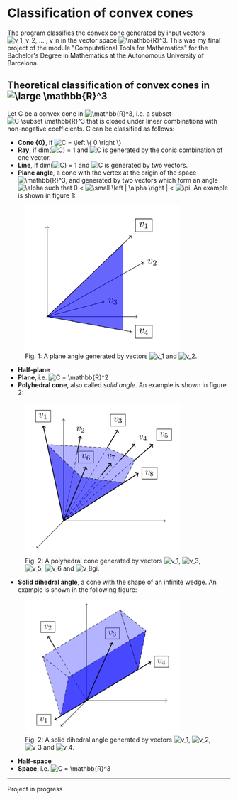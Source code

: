 # Classification of convex cones
The program classifies the convex cone generated by input vectors  <img src="https://latex.codecogs.com/gif.latex?\inline&space;v_1,&space;v_2,&space;...&space;,&space;v_n" title="v_1, v_2, ... , v_n" /> in the vector space  <img src="https://latex.codecogs.com/gif.latex?\inline&space;\mathbb{R}^3" title="\mathbb{R}^3" />. This was my final project of the module "Computational Tools for Mathematics" for the Bachelor's Degree in Mathematics at the Autonomous University of Barcelona.

## Theoretical classification of convex cones in <img src="https://latex.codecogs.com/gif.latex?\dpi{150}&space;\large&space;\mathbb{R}^3" title="\large \mathbb{R}^3" />
Let C be a convex cone in <img src="https://latex.codecogs.com/gif.latex?\inline&space;\mathbb{R}^3" title="\mathbb{R}^3" />, i.e. a subset <img src="https://latex.codecogs.com/gif.latex?C&space;\subset&space;\mathbb{R}^3" title="C \subset \mathbb{R}^3" /> that is closed under linear combinations with non-negative coefficients. C can be classified as follows:

 - **Cone {0}**, if <img src="https://latex.codecogs.com/gif.latex?C&space;=&space;\left&space;\{&space;0&space;\right&space;\}" title="C = \left \{ 0 \right \}" />
 - **Ray**, if  dim(<img src="https://latex.codecogs.com/gif.latex?C" title="C" />) = 1  and <img src="https://latex.codecogs.com/gif.latex?C" title="C" /> is generated by the conic combination of one vector.
 - **Line**, if dim(<img src="https://latex.codecogs.com/gif.latex?C" title="C" />) = 1 and <img src="https://latex.codecogs.com/gif.latex?C" title="C" /> is generated by two vectors.
 - **Plane angle**, a cone with the vertex at the origin of the space <img src="https://latex.codecogs.com/gif.latex?\inline&space;\mathbb{R}^3" title="\mathbb{R}^3" />, and generated by two vectors which form an angle <img src="https://latex.codecogs.com/gif.latex?\alpha" title="\alpha" /> such that 0 < <img src="https://latex.codecogs.com/gif.latex?\small&space;\left&space;|&space;\alpha&space;\right&space;|" title="\small \left | \alpha \right |" /> < <img src="https://latex.codecogs.com/gif.latex?\pi" title="\pi" />. An example is shown in figure 1:
 
<figure>
    <img src="./figures/plane_angle.png" width="350" title="Plane angle" alt="Plane angle">
    <figcaption>Fig. 1: A plane angle generated by vectors <img src="https://latex.codecogs.com/gif.latex?\inline&space;v_1" title="v_1" /> and <img src="https://latex.codecogs.com/gif.latex?\inline&space;v_2" title="v_2" />.</figcaption>
</figure>

 - **Half-plane**
 - **Plane**, i.e. <img src="https://latex.codecogs.com/gif.latex?C&space;=&space;\mathbb{R}^2" title="C = \mathbb{R}^2" />
 - **Polyhedral cone**, also called _solid angle_. An example is shown in figure 2:

<figure>
    <img src="./figures/polyhedral_cone.png" width="350" title="Polyhedral cone" alt="Polyhedral cone">
    <figcaption>Fig. 2: A polyhedral cone generated by vectors <img src="https://latex.codecogs.com/gif.latex?\inline&space;v_1" title="v_1" />, <img src="https://latex.codecogs.com/gif.latex?\inline&space;v_3" title="v_3" />, <img src="https://latex.codecogs.com/gif.latex?\inline&space;v_5" title="v_5" />, <img src="https://latex.codecogs.com/gif.latex?\inline&space;v_6" title="v_6" /> and <img src="https://latex.codecogs.com/gif.latex?\inline&space;v_8" title="v_8" />gi.</figcaption>
</figure>

 - **Solid dihedral angle**, a cone with the shape of an infinite wedge. An example is shown in the following figure:

<figure>
    <img src="./figures/dihedral_angle.png" width="350" title="Dihedral angle" alt="Dihedral angle">
    <figcaption>Fig. 2: A solid dihedral angle generated by vectors <img src="https://latex.codecogs.com/gif.latex?\inline&space;v_1" title="v_1" />, <img src="https://latex.codecogs.com/gif.latex?\inline&space;v_2" title="v_2" />, <img src="https://latex.codecogs.com/gif.latex?\inline&space;v_3" title="v_3" /> and <img src="https://latex.codecogs.com/gif.latex?\inline&space;v_4" title="v_4" />.</figcaption>
</figure>

 - **Half-space**
 - **Space**, i.e. <img src="https://latex.codecogs.com/gif.latex?C&space;=&space;\mathbb{R}^3" title="C = \mathbb{R}^3" />

 
***
Project in progress
